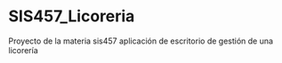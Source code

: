 # SIS457_Licoreria
Proyecto de la materia sis457 aplicación de escritorio de gestión de una licorería
